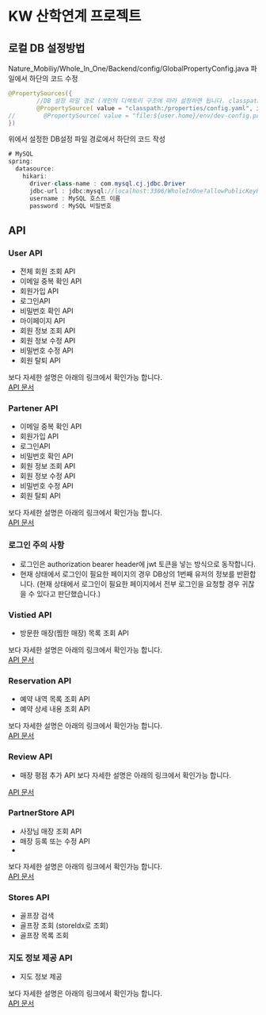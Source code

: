 # KW 산학연계 프로젝트


## 로컬 DB 설정방법

Nature_Mobiliy/Whole_In_One/Backend/config/GlobalPropertyConfig.java 파일에서 하단의 코드 수정

```java
@PropertySources({
        //DB 설정 파일 경로 (개인의 디렉토리 구조에 따라 설정하면 됩니다. classpath = src/main/resources)
        @PropertySource( value = "classpath:/properties/config.yaml", ignoreResourceNotFound = true )
//        @PropertySource( value = "file:${user.home}/env/dev-config.properties", ignoreResourceNotFound = true) // 배포시 배포 환경의 디렉토리 주소
})

```

위에서 설정한 DB설정 파일 경로에서 하단의 코드 작성

```java
# MySQL
spring:
  datasource:
    hikari:
      driver-class-name : com.mysql.cj.jdbc.Driver
      jdbc-url : jdbc:mysql://localhost:3306/WholeInOne?allowPublicKeyRetrieval=true&useUnicode=true&characterEncoding=utf8&useSSL=false
      username : MySQL 호스트 이름
      password : MySQL 비밀번호
```

## API 
### User API 
* 전체 회원 조회 API  
* 이메일 중복 확인 API  
* 회원가입 API  
* 로그인API  
* 비밀번호 확인 API  
* 마이페이지 API  
* 회원 정보 조회 API  
* 회원 정보 수정 API  
* 비밀번호 수정 API  
* 회원 탈퇴 API  
  
보다 자세한 설명은 아래의 링크에서 확인가능 합니다.<br>
[API 문서](https://documenter.getpostman.com/view/18157329/UVR8o7nG)

### Partener API 
* 이메일 중복 확인 API  
* 회원가입 API  
* 로그인API  
* 비밀번호 확인 API  
* 회원 정보 조회 API  
* 회원 정보 수정 API  
* 비밀번호 수정 API  
* 회원 탈퇴 API  

보다 자세한 설명은 아래의 링크에서 확인가능 합니다.<br>
[API 문서](https://documenter.getpostman.com/view/18157329/UVR8o7nG)

### 로그인 주의 사항
* 로그인은 authorization bearer header에 jwt 토큰을 넣는 방식으로 동작합니다. 
* 현재 상태에서 로그인이 필요한 페이지의 경우 DB상의 1번째 유저의 정보를 반환합니다. 
  (현재 상태에서 로그인이 필요한 페이지에서 전부 로그인을 요청할 경우 귀찮을 수 있다고 판단했습니다.)

### Vistied API 
* 방문한 매장(찜한 매장) 목록 조회 API

보다 자세한 설명은 아래의 링크에서 확인가능 합니다.<br>
[API 문서](https://documenter.getpostman.com/view/18157329/UVR8o7nG)

### Reservation API 
* 예약 내역 목록 조회 API
* 예약 상세 내용 조회 API

보다 자세한 설명은 아래의 링크에서 확인가능 합니다.<br>
[API 문서](https://documenter.getpostman.com/view/18157329/UVR8o7nG)

### Review API
* 매장 평점 추가 API
보다 자세한 설명은 아래의 링크에서 확인가능 합니다.<br>

[API 문서](https://documenter.getpostman.com/view/18157329/UVR8o7nG)

### PartnerStore API
* 사장님 매장 조회 API
* 매장 등록 또는 수정 API
* 
보다 자세한 설명은 아래의 링크에서 확인가능 합니다.<br>
[API 문서](https://documenter.getpostman.com/view/18157329/UVR8o7nG)

### Stores API
* 골프장 검색
* 골프장 조회 (storeIdx로 조회)
* 골프장 목록 조회

### 지도 정보 제공 API
* 지도 정보 제공

보다 자세한 설명은 아래의 링크에서 확인가능 합니다.<br>
[API 문서](https://documenter.getpostman.com/view/14269013/UVJZoJC2)


  
